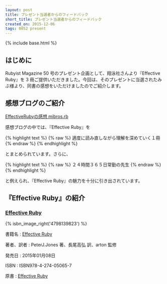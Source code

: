 ```yaml
---
layout: post
title: プレゼント当選者からのフィードバック
short_title: プレゼント当選者からのフィードバック
created_on: 2015-12-06
tags: 0052 present
---
```

{% include base.html %}


## はじめに

Rubyist Magazine 50 号のプレゼント企画として、翔泳社さんより『Effective Ruby』を 3 冊ご提供いただきました。今回は、そのプレゼントに当選されたみぶ様より、同書の感想をいただけましたのでご紹介します。

## 感想ブログのご紹介

[EffectiveRubyの感想 mibros.rb ](http://mibros4.com/blog/rubyist/2015/10/28/effectiveruby-%E6%84%9F%E6%83%B3/)

感想ブログの中では、『Effective Ruby』を

{% highlight text %}
{% raw %}
  適度に読み直しながら理解を深めていく１冊
{% endraw %}
{% endhighlight %}


とまとめられています。さらに、

{% highlight text %}
{% raw %}
  ２４時間３６５日常勤の先生
{% endraw %}
{% endhighlight %}


と例えられ、『Effective Ruby』の魅力を十分に引き出されています。

## 『Effective Ruby』の紹介

### [Effective Ruby](http://www.shoeisha.co.jp/book/detail/9784798139821)
{% isbn_image_right('4798139823') %}

書籍名
:  [Effective Ruby](http://www.shoeisha.co.jp/book/detail/9784798139821)

著者、訳者
:  PeterJ.Jones 著、長尾高弘 訳、arton 監修

発売日
:  2015年01月08日

ISBN
:  ISBN978-4-274-05065-7

原書
:  [Effective Ruby](http://www.effectiveruby.com/)



